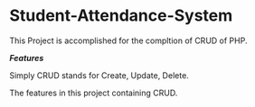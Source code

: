 # Student-Attendance-System
This Project is accomplished for the compltion of CRUD of PHP.

***Features***

Simply CRUD stands for Create, Update, Delete. 

The features in this project containing CRUD.

